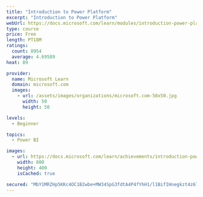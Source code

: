 ```yaml
---
title: "Introduction to Power Platform"
excerpt: "Introduction to Power Platform"
webUrl: https://docs.microsoft.com/learn/modules/introduction-power-platform/
type: course
price: Free
length: PT18M
ratings:
  count: 8954
  average: 4.69589
heat: 89

provider:
  name: Microsoft Learn
  domain: microsoft.com
  images:
    - url: /assets/images/organizations/microsoft.com-50x50.jpg
      width: 50
      height: 50

levels:
  - Beginner

topics:
  - Power BI

images:
  - url: https://docs.microsoft.com/learn/achievements/introduction-power-platform-social.png
    width: 800
    height: 400
    isCached: true

secured: "MbY1MRZHp5KKc4OC1B2wbe+MW34SpG3fdtA4P4fYhH1/l1BifIHnegkzt4z67YUj5vrD9+u+5IC8PUmQvxnvAepGX3nvnsN+rt5trCiPEx/M1JBaLkZgrwV5jGkji4UHOeaBV1c6nDtny5Sqr32JhH+VuAUZRMbqSuMiF+5MO7G9ogkXrVfW6XG+jhAMKMmGLpyn2EpcKekfNNIj8lRftsfJKubUW6NExnP/tx0OrDF0R+FpD6sO50vaAQwHo9VrsHUSF1a6EJ86fklpDcVMS+ldArg9Y0O4z+yINoYBkFLSO57q3Hdd3xB+Hx81kiDhleo/yrdoOcngBs91WtUykQgjq4El8NIw1Q5g42tsIksdZIQy9O64fdgUMao14hqRcx7m/y3Pwblbb50CzySBvrU5dArLikdjvAH4zCZWoZg=;SSpPgrPQPZLfKzplZOBl6Q=="
---
```


